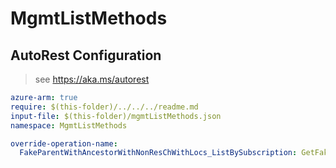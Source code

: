 # MgmtListMethods

## AutoRest Configuration

> see https://aka.ms/autorest

``` yaml
azure-arm: true
require: $(this-folder)/../../../readme.md
input-file: $(this-folder)/mgmtListMethods.json
namespace: MgmtListMethods

override-operation-name:
  FakeParentWithAncestorWithNonResChWithLocs_ListBySubscription: GetFakeParentWithAncestorWithNonResourceChWithLoc
```
